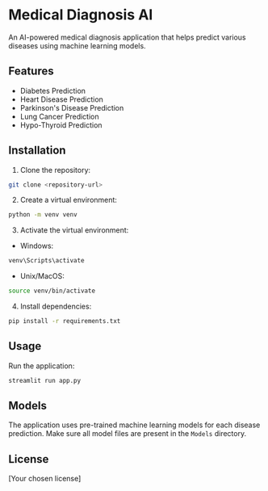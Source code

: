 # Medical Diagnosis AI

An AI-powered medical diagnosis application that helps predict various diseases using machine learning models.

## Features

- Diabetes Prediction
- Heart Disease Prediction
- Parkinson's Disease Prediction
- Lung Cancer Prediction
- Hypo-Thyroid Prediction

## Installation

1. Clone the repository:
```bash
git clone <repository-url>
```

2. Create a virtual environment:
```bash
python -m venv venv
```

3. Activate the virtual environment:
- Windows:
```bash
venv\Scripts\activate
```
- Unix/MacOS:
```bash
source venv/bin/activate
```

4. Install dependencies:
```bash
pip install -r requirements.txt
```

## Usage

Run the application:
```bash
streamlit run app.py
```

## Models

The application uses pre-trained machine learning models for each disease prediction. Make sure all model files are present in the `Models` directory.

## License

[Your chosen license] 